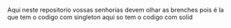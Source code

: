 Aqui neste repositorio vossas senhorias devem olhar as brenches pois é la que tem o codigo com singleton aqui so tem o codigo com solid 
